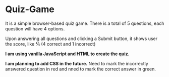 # Quiz-Game
It is a simple browser-based quiz game. There is a total of 5 questions, each question will have 4 options.

Upon answering all questions and clicking a Submit button,
it shows user the score, like ⅘ (4 correct and 1 incorrect)

**I am using vanilla JavaScript and HTML to create the quiz.**

**I am planning to add CSS in the future.**
Need to mark the incorrectly answered question in red and nned to mark the correct answer in green.
